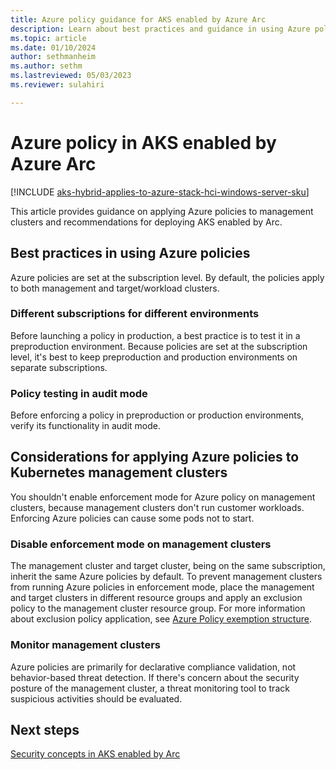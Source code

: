 ```yaml
---
title: Azure policy guidance for AKS enabled by Azure Arc
description: Learn about best practices and guidance in using Azure policy in AKS enabled by Arc.
ms.topic: article
ms.date: 01/10/2024
author: sethmanheim
ms.author: sethm
ms.lastreviewed: 05/03/2023
ms.reviewer: sulahiri

---
```


# Azure policy in AKS enabled by Azure Arc

[!INCLUDE [aks-hybrid-applies-to-azure-stack-hci-windows-server-sku](includes/aks-hci-applies-to-skus/aks-hybrid-applies-to-azure-stack-hci-windows-server-sku.md)]

This article provides guidance on applying Azure policies to management clusters and recommendations for deploying AKS enabled by Arc.

## Best practices in using Azure policies

Azure policies are set at the subscription level. By default, the policies apply to both management and target/workload clusters.

### Different subscriptions for different environments

Before launching a policy in production, a best practice is to test it in a preproduction environment. Because policies are set at the subscription level, it's best to keep preproduction and production environments on separate subscriptions.

### Policy testing in audit mode

Before enforcing a policy in preproduction or production environments, verify its functionality in audit mode.

## Considerations for applying Azure policies to Kubernetes management clusters

You shouldn't enable enforcement mode for Azure policy on management clusters, because management clusters don't run customer workloads. Enforcing Azure policies can cause some pods not to start.

### Disable enforcement mode on management clusters

The management cluster and target cluster, being on the same subscription, inherit the same Azure policies by default. To prevent management clusters from running Azure policies in enforcement mode, place the management and target clusters in different resource groups and apply an exclusion policy to the management cluster resource group. For more information about exclusion policy application, see [Azure Policy exemption structure](/azure/governance/policy/concepts/exemption-structure).

### Monitor management clusters

Azure policies are primarily for declarative compliance validation, not behavior-based threat detection. If there's concern about the security posture of the management cluster, a threat monitoring tool to track suspicious activities should be evaluated.

## Next steps

[Security concepts in AKS enabled by Arc](concepts-security.md)
